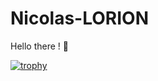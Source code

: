 # Nicolas-LORION

Hello there ! 🤙

[![trophy](https://github-profile-trophy.vercel.app/?username=ryu-ma)](https://github.com/ryu-75/github-profile-trophy)
